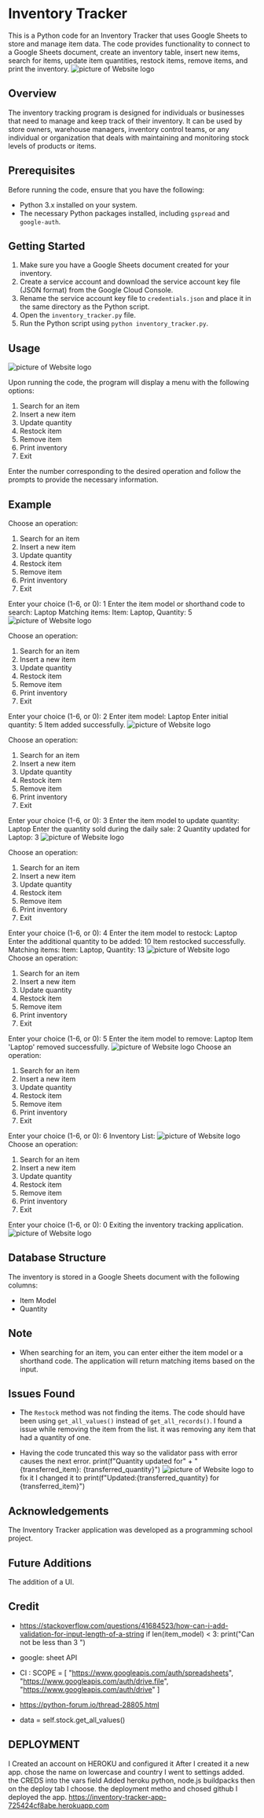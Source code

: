 # Inventory Tracker

This is a Python code for an Inventory Tracker that uses Google Sheets to store and manage item data. The code provides functionality to connect to a Google Sheets document, create an inventory table, insert new items, search for items, update item quantities, restock items, remove items, and print the inventory.
![picture of Website logo](diagram.png)

## Overview
The inventory tracking program is designed for individuals or businesses that need to manage and keep track of their inventory. It can be used by store owners, warehouse managers, inventory control teams, or any individual or organization that deals with maintaining and monitoring stock levels of products or items.

## Prerequisites

Before running the code, ensure that you have the following:

- Python 3.x installed on your system.
- The necessary Python packages installed, including `gspread` and `google-auth`.

## Getting Started

1. Make sure you have a Google Sheets document created for your inventory.
2. Create a service account and download the service account key file (JSON format) from the Google Cloud Console.
3. Rename the service account key file to `credentials.json` and place it in the same directory as the Python script.
4. Open the `inventory_tracker.py` file.
5. Run the Python script using `python inventory_tracker.py`.

## Usage
![picture of Website logo](program.png)

Upon running the code, the program will display a menu with the following options:

1. Search for an item
2. Insert a new item
3. Update quantity
4. Restock item
5. Remove item
6. Print inventory
0. Exit

Enter the number corresponding to the desired operation and follow the prompts to provide the necessary information.

## Example
Choose an operation:
1. Search for an item
2. Insert a new item
3. Update quantity
4. Restock item
5. Remove item
6. Print inventory
0. Exit

Enter your choice (1-6, or 0): 1
Enter the item model or shorthand code to search: Laptop
Matching items:
Item: Laptop, Quantity: 5
![picture of Website logo](search.png)


Choose an operation:
1. Search for an item
2. Insert a new item
3. Update quantity
4. Restock item
5. Remove item
6. Print inventory
0. Exit

Enter your choice (1-6, or 0): 2
Enter item model: Laptop
Enter initial quantity: 5
Item added successfully.
![picture of Website logo](add.png)

Choose an operation:
1. Search for an item
2. Insert a new item
3. Update quantity
4. Restock item
5. Remove item
6. Print inventory
0. Exit

Enter your choice (1-6, or 0): 3
Enter the item model to update quantity: Laptop
Enter the quantity sold during the daily sale: 2
Quantity updated for Laptop: 3
![picture of Website logo](update.png)

Choose an operation:
1. Search for an item
2. Insert a new item
3. Update quantity
4. Restock item
5. Remove item
6. Print inventory
0. Exit

Enter your choice (1-6, or 0): 4
Enter the item model to restock: Laptop
Enter the additional quantity to be added: 10
Item restocked successfully.
Matching items:
Item: Laptop, Quantity: 13
![picture of Website logo](restock.png)
Choose an operation:
1. Search for an item
2. Insert a new item
3. Update quantity
4. Restock item
5. Remove item
6. Print inventory
0. Exit

Enter your choice (1-6, or 0): 5
Enter the item model to remove: Laptop
Item 'Laptop' removed successfully.
![picture of Website logo](remove.png)
Choose an operation:
1. Search for an item
2. Insert a new item
3. Update quantity
4. Restock item
5. Remove item
6. Print inventory
0. Exit

Enter your choice (1-6, or 0): 6
Inventory List:
![picture of Website logo](print.png)
Choose an operation:
1. Search for an item
2. Insert a new item
3. Update quantity
4. Restock item
5. Remove item
6. Print inventory
0. Exit

Enter your choice (1-6, or 0): 0
Exiting the inventory tracking application.
![picture of Website logo](exit.png)
## Database Structure

The inventory is stored in a Google Sheets document with the following columns:
- Item Model
- Quantity

## Note

- When searching for an item, you can enter either the item model or a shorthand code. The application will return matching items based on the input.


## Issues Found

- The `Restock` method was not finding the items. The code should have been using `get_all_values()` instead of `get_all_records()`.
I found a issue while removing the item from the list. it was removing any item that had a quantity of one.

- Having the code truncated this way so the validator pass with error causes  the next error.
 print(f"Quantity updated for" +
            "{transferred_item}: {transferred_quantity}")
![picture of Website logo](bug.png)
to fix it I changed it to 
print(f"Updated:{transferred_quantity} for {transferred_item}")

## Acknowledgements

The Inventory Tracker application was developed as a programming school project.

## Future Additions

The addition of a UI.

## Credit
- https://stackoverflow.com/questions/41684523/how-can-i-add-validation-for-input-length-of-a-string
 if len(item_model) < 3:
                    print("Can not be less than 3 ")

- google: sheet API 
- CI : SCOPE = [
            "https://www.googleapis.com/auth/spreadsheets",
            "https://www.googleapis.com/auth/drive.file",
            "https://www.googleapis.com/auth/drive"
        ]
- https://python-forum.io/thread-28805.html
- data = self.stock.get_all_values()

## DEPLOYMENT
I Created an account on HEROKU and configured it
After I created it a new app. chose the name on lowercase and country
I went to settings added. the CREDS into the vars field
Added heroku python, node.js buildpacks
then on the deploy tab I choose. the deployment metho and chosed github
I deployed the app.
https://inventory-tracker-app-725424cf8abe.herokuapp.com